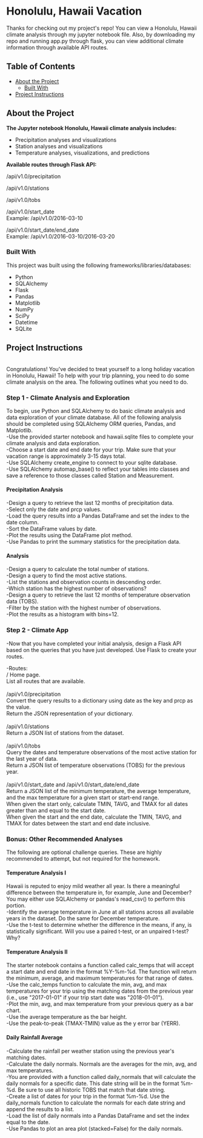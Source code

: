 #  Honolulu, Hawaii Vacation

Thanks for checking out my project's repo! You can view a Honolulu, Hawaii climate analysis through my jupyter notebook file. Also, by downloading my repo and running app.py through flask, you can view additional climate information through available API routes. <br>

<!-- TABLE OF CONTENTS -->
## Table of Contents

* [About the Project](#about-the-project)
  * [Built With](#built-with)
* [Project Instructions](#project-instructions)

<!--About the Project-->
## About the Project

<b>The Jupyter notebook Honolulu, Hawaii climate analysis includes: </b>
* Precipitation analyses and visualizations
* Station analyses and visualizations
* Temperature analyses, visualizations, and predictions

<b>Available routes through Flask API: </b><br>

/api/v1.0/precipitation <br>

/api/v1.0/stations <br>

/api/v1.0/tobs <br>

/api/v1.0/start_date <br>
Example: /api/v1.0/2016-03-10 <br>

/api/v1.0/start_date/end_date <br>
Example: /api/v1.0/2016-03-10/2016-03-20 <br>

<!--Built With-->
### Built With
This project was built using the following frameworks/libraries/databases:<br>
* Python
* SQLAlchemy
* Flask
* Pandas
* Matplotlib
* NumPy
* SciPy
* Datetime
* SQLite

<!--Project Instructions-->
## Project Instructions

<br>
Congratulations! You've decided to treat yourself to a long holiday vacation in Honolulu, Hawaii! To help with your trip planning, you need to do some climate analysis on the area. The following outlines what you need to do.<br>

### Step 1 - Climate Analysis and Exploration
To begin, use Python and SQLAlchemy to do basic climate analysis and data exploration of your climate database. All of the following analysis should be completed using SQLAlchemy ORM queries, Pandas, and Matplotlib.<br>
-Use the provided starter notebook and hawaii.sqlite files to complete your climate analysis and data exploration.<br>
-Choose a start date and end date for your trip. Make sure that your vacation range is approximately 3-15 days total.<br>
-Use SQLAlchemy create_engine to connect to your sqlite database.<br>
-Use SQLAlchemy automap_base() to reflect your tables into classes and save a reference to those classes called Station and Measurement.<br>

#### Precipitation Analysis
-Design a query to retrieve the last 12 months of precipitation data.<br>
-Select only the date and prcp values.<br>
-Load the query results into a Pandas DataFrame and set the index to the date column.<br>
-Sort the DataFrame values by date.<br>
-Plot the results using the DataFrame plot method.<br>
-Use Pandas to print the summary statistics for the precipitation data.<br>

#### Analysis
-Design a query to calculate the total number of stations.<br>
-Design a query to find the most active stations.<br>
-List the stations and observation counts in descending order.<br>
-Which station has the highest number of observations?<br>
-Design a query to retrieve the last 12 months of temperature observation data (TOBS).<br>
-Filter by the station with the highest number of observations.<br>
-Plot the results as a histogram with bins=12.<br>

### Step 2 - Climate App
-Now that you have completed your initial analysis, design a Flask API based on the queries that you have just developed. Use Flask to create your routes.<br>

-Routes:<br>
/
Home page.<br>
List all routes that are available.<br>
<br>
/api/v1.0/precipitation<br>
Convert the query results to a dictionary using date as the key and prcp as the value.<br>
Return the JSON representation of your dictionary.<br>
<br>
/api/v1.0/stations<br>
Return a JSON list of stations from the dataset.<br>
<br>
/api/v1.0/tobs<br>
Query the dates and temperature observations of the most active station for the last year of data.<br>
Return a JSON list of temperature observations (TOBS) for the previous year.<br>
<br>
/api/v1.0/start_date and /api/v1.0/start_date/end_date<br>
Return a JSON list of the minimum temperature, the average temperature, and the max temperature for a given start or start-end range.<br>
When given the start only, calculate TMIN, TAVG, and TMAX for all dates greater than and equal to the start date.<br>
When given the start and the end date, calculate the TMIN, TAVG, and TMAX for dates between the start and end date inclusive.<br>

### Bonus: Other Recommended Analyses

The following are optional challenge queries. These are highly recommended to attempt, but not required for the homework.<br>

#### Temperature Analysis I

Hawaii is reputed to enjoy mild weather all year. Is there a meaningful difference between the temperature in, for example, June and December?<br>
You may either use SQLAlchemy or pandas's read_csv() to perform this portion.<br>
-Identify the average temperature in June at all stations across all available years in the dataset. Do the same for December temperature.<br>
-Use the t-test to determine whether the difference in the means, if any, is statistically significant. Will you use a paired t-test, or an unpaired t-test? Why?<br>

#### Temperature Analysis II

The starter notebook contains a function called calc_temps that will accept a start date and end date in the format %Y-%m-%d. The function will return the minimum, average, and maximum temperatures for that range of dates.<br>
-Use the calc_temps function to calculate the min, avg, and max temperatures for your trip using the matching dates from the previous year (i.e., use "2017-01-01" if your trip start date was "2018-01-01").<br>
-Plot the min, avg, and max temperature from your previous query as a bar chart.<br>
-Use the average temperature as the bar height.<br>
-Use the peak-to-peak (TMAX-TMIN) value as the y error bar (YERR).<br>

#### Daily Rainfall Average

-Calculate the rainfall per weather station using the previous year's matching dates.<br>
-Calculate the daily normals. Normals are the averages for the min, avg, and max temperatures.<br>
-You are provided with a function called daily_normals that will calculate the daily normals for a specific date. This date string will be in the format %m-%d. Be sure to use all historic TOBS that match that date string.<br>
-Create a list of dates for your trip in the format %m-%d. Use the daily_normals function to calculate the normals for each date string and append the results to a list.<br>
-Load the list of daily normals into a Pandas DataFrame and set the index equal to the date.<br>
-Use Pandas to plot an area plot (stacked=False) for the daily normals.